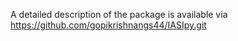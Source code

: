 A detailed description of the package is available via https://github.com/gopikrishnangs44/IASIpy.git
